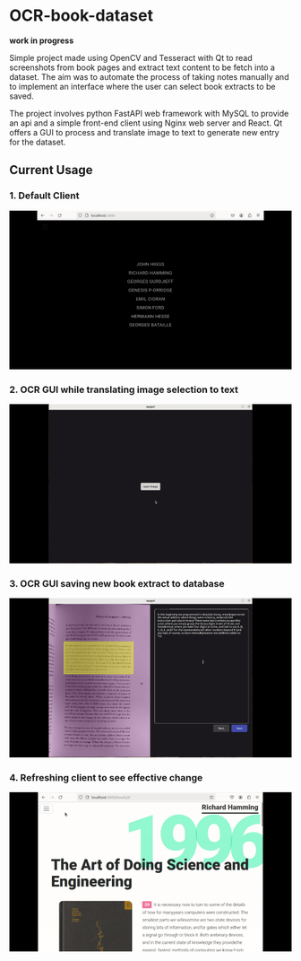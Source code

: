 # OCR-book-dataset

**work in progress**

Simple project made using OpenCV and Tesseract with Qt to read screenshots from book pages and extract text content to be fetch into a dataset. The aim was to automate the process of taking notes manually and to implement an interface where the user can select book extracts to be saved.

The project involves python FastAPI web framework with MySQL to provide an api and a simple front-end client using Nginx web server and React. Qt offers a GUI to process and translate image to text to generate new entry for the dataset.

## Current Usage

### 1. Default Client 

![webservice](img/webservice.gif)

### 2. OCR GUI while translating image selection to text

![ocr](img/ocr.gif)

### 3. OCR GUI saving new book extract to database

![new-entry](img/new-entry.gif)

### 4. Refreshing client to see effective change

![refresh](img/refresh.gif)

